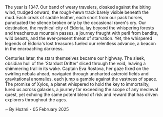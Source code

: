 
The year is 1347.  Our band of weary travelers, cloaked against the biting wind, trudged onward, the rough-hewn track barely visible beneath the mud.  Each creak of saddle leather, each snort from our pack horses, punctuated the silence broken only by the occasional raven's cry.  Our destination, the mythical city of Eldoria, lay beyond the whispering forests and treacherous mountain passes, a journey fraught with peril from bandits, wild beasts, and the ever-present threat of starvation.  Yet, the whispered legends of Eldoria's lost treasures fueled our relentless advance, a beacon in the encroaching darkness.

Centuries later, the stars themselves became our highway.  The sleek, obsidian hull of the 'Stardust Drifter' sliced through the void, leaving a shimmering trail in its wake.  Captain Eva Rostova, her gaze fixed on the swirling nebula ahead, navigated through uncharted asteroid fields and gravitational anomalies, each jump a gamble against the vastness of space.  The promise of Xylos, a planet whispered to hold the key to immortality, lured us across galaxies, a journey far exceeding the scope of any medieval quest, yet echoing the same potent blend of risk and reward that has driven explorers throughout the ages.

~ By Hozmi - 05 February 2025
